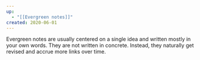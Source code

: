 ```yaml
---
up:
  - "[[Evergreen notes]]"
created: 2020-06-01
---
```


Evergreen notes are usually centered on a single idea and written mostly in your own words. They are not written in concrete. Instead, they naturally get revised and accrue more links over time.